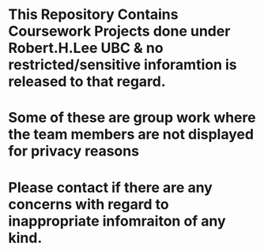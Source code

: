 # This Repository Contains Coursework Projects done under Robert.H.Lee UBC & no restricted/sensitive inforamtion is released to that regard. 
# Some of these are group work where the team members are not displayed for privacy reasons
# Please contact if there are any concerns with regard to inappropriate infomraiton of any kind.
